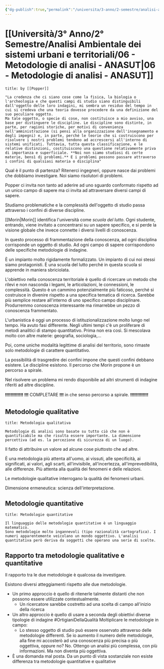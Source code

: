 ```yaml
---
{"dg-publish":true,"permalink":"/universita/3-anno/2-semestre/analisi-ambientale-dei-sistemi-urbani-e-territoriali/06-metodologie-di-analisi-anasut/","tags":["UNI"]}
---
```


# [[Università/3° Anno/2° Semestre/Analisi Ambientale dei sistemi urbani e territoriali/06 - Metodologie di analisi - ANASUT\|06 - Metodologie di analisi - ANASUT]]




```ad-quote
title: by [[Popper]]

"La credenza che ci siano cose come la fisica, la biologia o l'archeologia e che questi campi di studio siano distinguibili dall'oggetto delle loro indagini, mi sembra un residuo del tempo in cui si credeva che una teoria dovesse procedere da una definizione del suo peculiare oggetto.
Ma tale oggetto, o specie di cose, non costituisce a mio avviso, una base per distinguere le discipline. Le discipline sono distinte, in parte, per ragioni storiche, per motivi di convenienza nell'amministrazione (si pensi alla organizzazione dell'insegnamento e degli impegni) e, in parte, perché le teorie che si costruiscono per risolvere i nostri problemi tendono ad accrescersi all'interno di sistemi unificati. Tuttavia, tutta questa classificazione, e le relative distinzioni, costituiscono una questione relativamente priva di importanza e superficiale. **Noi non siamo studiosi di certe materie, bensì di problemi.** E i problemi possono passare attraverso i confini di qualsiasi materia o disciplina" 
```

Qual è il punto di partenza? Ritenerci ingegneri, oppure nasce dai problemi che dobbiamo investigare. Noi siamo risolutori di problemi.

Popper ci invita non tanto ad aderire ad uno sguardo conformato rispetto ad un unico campo di sapere ma ci invita ad attraversare diversi campi di sapere.

Studiamo problematiche e la complessità dell'oggetto di studio passa attraverso i confini di diverse discipline.

[[Morin\|Morin]] identifica l'università come *scuola del lutto*. Ogni studente, entrando, viene invitato a concentrarsi su un sapere specifico, e si perde la visione globale che invece connette i diversi livelli di conoscenza.

In questo processo di frammentazione della conoscenza, ad ogni disciplina corrisponde un oggetto di studio. Ad ogni campo di sapere corrispondono delle specifiche metodologie di indagine.

È un impianto molto rigidamente formalizzato. Un impianto di cui noi stessi siamo protagonisti. È una scuola del lutto perché in questa scuola si apprende in maniera sbriciolata.

L'obiettivo nella conoscenza territoriale è quello di ricercare un metodo che rilevi e non nasconda i legami, le articolazioni, le connessioni, le complessità. Questo è un cammino potenzialmente più faticoso, perché si costruisce in divenire rispetto a una specifica tematica di ricerca. Sarebbe più semplice restare all'interno di uno specifico campo disciplinare. Produrremmo conoscenza interessante ma rimarrebbe un pezzo di conoscenza frammentato.

L'urbanistica è oggi un processo di istituzionalizzazione molto lungo nel tempo. Ha avuto fasi differente. Negli ultimi tempi c'è un proliferare di metodi analitici di stampo quantitativo. Prima non era così. Si mescolava molto con altre materie: geografia, sociologia,...

Poi, come uniche modalità legittime di analisi del territorio, sono rimaste solo metodologie di carattere quantitativo.


La possibilità di trasgredire dei confini impone che questi confini debbano esistere. Le discipline esistono. Il percorso che Morin propone è un percorso a spirale.

Nel risolvere un problema mi rendo disponibile ad altri strumenti di indagine riferiti ad altre discipline. 

❗❗❗❗❗❗❗❗❗❗❗❗❗
❗❗❗ COMPLETARE ❗❗❗ in che senso percorso a spirale.
❗❗❗❗❗❗❗❗❗❗❗❗❗

## Metodologie qualitative



```ad-Definizione
title: Metodologia qualitativa

Metodologie di analisi sono basate su tutto ciò che non è quantificabile ma che risulta essere importante. La dimensione percettiva (ad es. la percezione di sicurezza di un luogo).
```

Il fatto di attribuire un valore ad alcune cose piuttosto che ad altre. 

È una metodologia più attenta all'uomo, ai vissuti, alle specificità, ai significati, ai valori, agli scarti, all'invisibile, all'incertezza, all'imprevedibilità, alle differenze. Più attenta alla qualità dei fenomeni e delle relazioni.

Le metodologie qualitative interrogano la qualità dei fenomeni urbani.


Dimensione ermeneutica: scienza dell'interpretazione.


## Metodologie quantitative

```ad-Definizione
title: Metodologie quantitative

Il linguaggio delle metodologie quantitative è un linguaggio matematico.
Sono metodologie molto ingannevoli (tipo razionalità cartografica). I numeri apparentemente veicolano un mondo oggettivo. L'analisi quantitativa però deriva da soggetti che operano una serie di scelte. 

```


## Rapporto tra metodologie qualitative e quantitative

Il rapporto tra le due metodologie è qualcosa da investigare.

Esistono diversi atteggiamenti rispetto alle due metodologie.
- Un primo approccio è quello di ritenerle talmente distanti che non possono essere utilizzate contestualmente. 
	- Un ricercatore sarebbe costretto ad una scelta di campo all'inizio della ricerca
- Un altro approccio è quello di usare a seconda degli obiettivi diverse tipologie di indagine #OrtigianiDellaQualità Moltiplicare le metodologie in campo: 
	- Lo stesso oggetto di studio può essere osservato attraverso delle metodologie differenti. Se io aumento il numero delle metodologie, alla fine mi accosterò ad una conoscenza più precisa o più oggettiva, oppure no? No. Ottengo un analisi più complessa, con più informazioni. Ma non diventa più oggettiva.
- È una domanda mal posta. Da un punto di vista sostanziale non esiste differenza tra metodologie quantitative e qualitative



























